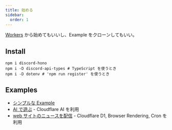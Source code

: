 ```yaml
---
title: 始める
sidebar:
  order: 1
---
```


[Workers](https://developers.cloudflare.com/workers/get-started/guide/) から始めてもいいし、Example をクローンしてもいい。

## Install

```shell
npm i discord-hono
npm i -D discord-api-types # TypeScript を使うとき
npm i -D dotenv # 'npm run register' を使うとき
```

## Examples

- [シンプルな Example](https://github.com/LuisFun/discord-hono-example)
- [AI で遊ぶ](https://github.com/LuisFun/discord-bot-cloudflare-ai) - Cloudflare AI を利用
- [web サイトのニュースを配信](https://github.com/LuisFun/discord-bot-hoyo-news) - Cloudflare D1, Browser Rendering, Cron を利用

